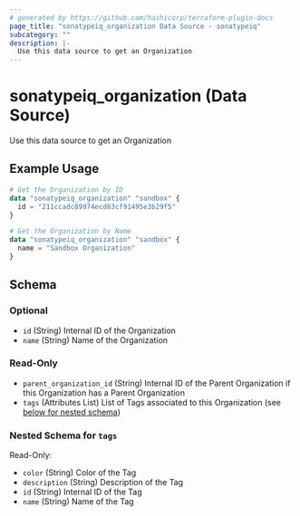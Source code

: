 ```yaml
---
# generated by https://github.com/hashicorp/terraform-plugin-docs
page_title: "sonatypeiq_organization Data Source - sonatypeiq"
subcategory: ""
description: |-
  Use this data source to get an Organization
---
```


# sonatypeiq_organization (Data Source)

Use this data source to get an Organization

## Example Usage

```terraform
# Get the Organization by ID
data "sonatypeiq_organization" "sandbox" {
  id = "211ccadc89974ecd83cf91495e3b29f5"
}

# Get the Organization by Name
data "sonatypeiq_organization" "sandbox" {
  name = "Sandbox Organization"
}
```

<!-- schema generated by tfplugindocs -->
## Schema

### Optional

- `id` (String) Internal ID of the Organization
- `name` (String) Name of the Organization

### Read-Only

- `parent_organization_id` (String) Internal ID of the Parent Organization if this Organization has a Parent Organization
- `tags` (Attributes List) List of Tags associated to this Organization (see [below for nested schema](#nestedatt--tags))

<a id="nestedatt--tags"></a>
### Nested Schema for `tags`

Read-Only:

- `color` (String) Color of the Tag
- `description` (String) Description of the Tag
- `id` (String) Internal ID of the Tag
- `name` (String) Name of the Tag
